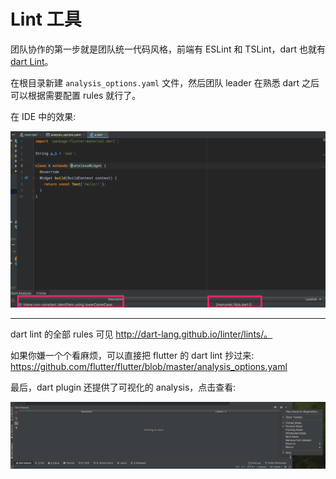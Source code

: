 # Lint 工具

团队协作的第一步就是团队统一代码风格，前端有 ESLint 和 TSLint，dart 也就有 [dart Lint](https://github.com/dart-lang/linter)。

在根目录新建 `analysis_options.yaml` 文件，然后团队 leader 在熟悉 dart 之后可以根据需要配置 rules 就行了。

在 IDE 中的效果:

![](./assets/lint.png)

-----

dart lint 的全部 rules 可见 http://dart-lang.github.io/linter/lints/。

如果你嫌一个个看麻烦，可以直接把 flutter 的 dart lint 抄过来: https://github.com/flutter/flutter/blob/master/analysis_options.yaml

最后，dart plugin 还提供了可视化的 analysis，点击查看:

![](./assets/dart-analysis.png)